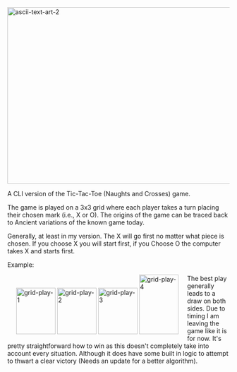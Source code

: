 <img width="720" height="400" alt="ascii-text-art-2" src="https://github.com/user-attachments/assets/f0c964b7-0f4d-4916-94ea-addd70c1caf1" />

A CLI version of the Tic-Tac-Toe (Naughts and Crosses) game. 

The game is played on a 3x3 grid where each player takes a turn placing their chosen mark (i.e., X or O). The origins of the game can be traced back to Ancient variations of the known game today. 

Generally, at least in my version. The X will go first no matter what piece is chosen. If you choose X you will start first, if you Choose O the computer takes X and starts first.

Example:

<div style="float:left; margin:0; padding: 0px 20px;">
    <img width="89" height="105" alt="grid-play-1" src="https://github.com/user-attachments/assets/d77efc47-961a-4c9e-9887-58651f308ce1" />
    <img width="89" height="105" alt="grid-play-2" src="https://github.com/user-attachments/assets/48eaafe7-8368-427c-a33f-d65a65dac1b2" />
    <img width="89" height="105" alt="grid-play-3" src="https://github.com/user-attachments/assets/c3a9af16-80bd-40f4-bbfe-77edbcafe37c" />
    <img width="89" height="135" alt="grid-play-4" src="https://github.com/user-attachments/assets/07ebfeee-9e5f-4ec0-9e36-68be54378740" />
</div>

The best play generally leads to a draw on both sides. Due to timing I am leaving the game like it is for now. It's pretty straightforward how to win as this doesn't completely take into account every situation. Although it does have some built in logic to attempt to thwart a clear victory (Needs an update for a better algorithm).

